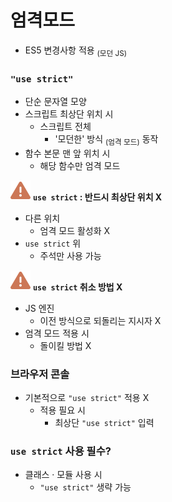 엄격모드
============

- ES5 변경사항 적용 <sub>(모던 JS)</sub>

### `"use strict"`
- 단순 문자열 모양
- 스크립트 최상단 위치 시
  - 스크립트 전체
    - '모던한' 방식 <sub>(엄격 모드)</sub> 동작
- 함수 본문 맨 앞 위치 시
  - 해당 함수만 엄격 모드

<img src="../../images/commons/icons/triangle-exclamation-solid.svg" /> **`use strict` : 반드시 최상단 위치 X**

- 다른 위치
  - 엄격 모드 활성화 X
- `use strict` 위
  - 주석만 사용 가능

<img src="../../images/commons/icons/triangle-exclamation-solid.svg" /> **`use strict` 취소 방법 X**

- JS 엔진
  - 이전 방식으로 되돌리는 지시자 X
- 엄격 모드 적용 시
  - 돌이킬 방법 X


### 브라우저 콘솔
- 기본적으로 `"use strict"` 적용 X
  - 적용 필요 시
    - 최상단 `"use strict"` 입력

### `use strict` 사용 필수?
- 클래스 · 모듈 사용 시
  - `"use strict"` 생략 가능
